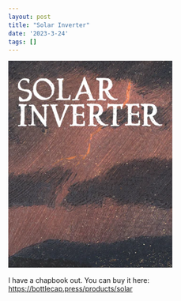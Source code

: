 ```yaml
---
layout: post
title: "Solar Inverter"
date: '2023-3-24'
tags: []
---
```


![solar](/assets/solar.png)

I have a chapbook out. You can buy it here: https://bottlecap.press/products/solar